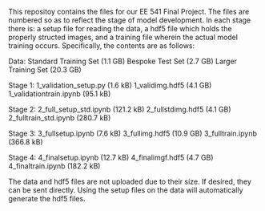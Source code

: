 This repositoy contains the files for our EE 541 Final Project. The files are numbered so as to reflect the stage of model development. In each stage there is: a setup file for reading the data, a hdf5 file which holds the properly structed images, and a training file wherein the actual model training occurs. Specifically, the contents are as follows:

Data:
Standard Training Set (1.1 GB)
Bespoke Test Set (2.7 GB)
Larger Training Set (20.3 GB)

Stage 1:
1_validation_setup.py (1.6 kB)
1_validimg.hdf5 (4.1 GB)
1_validationtrain.ipynb (95.1 kB)

Stage 2:
2_full_setup_std.ipynb (121.2 kB)
2_fullstdimg.hdf5 (4.1 GB)
2_fulltrain_std.ipynb (280.7 kB)

Stage 3:
3_fullsetup.ipynb (7.6 kB)
3_fullimg.hdf5 (10.9 GB)
3_fulltrain.ipynb (366.8 kB)

Stage 4:
4_finalsetup.ipynb (12.7 kB)
4_finalimgf.hdf5 (4.7 GB)
4_finaltrain.ipynb (182.2 kB)

The data and hdf5 files are not uploaded due to their size. If desired, they can be sent directly. Using the setup files on the data will automatically generate the hdf5 files.